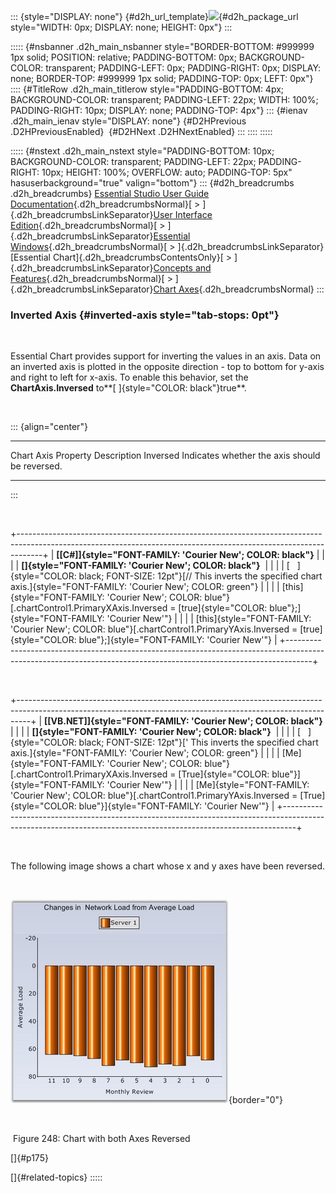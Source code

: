 ::: {style="DISPLAY: none"}
[](ms-xhelp:///?Id=d2h_url_template){#d2h_url_template}![](!package_url!){#d2h_package_url style="WIDTH: 0px; DISPLAY: none; HEIGHT: 0px"}
:::

::::: {#nsbanner .d2h_main_nsbanner style="BORDER-BOTTOM: #999999 1px solid; POSITION: relative; PADDING-BOTTOM: 0px; BACKGROUND-COLOR: transparent; PADDING-LEFT: 0px; PADDING-RIGHT: 0px; DISPLAY: none; BORDER-TOP: #999999 1px solid; PADDING-TOP: 0px; LEFT: 0px"}
:::: {#TitleRow .d2h_main_titlerow style="PADDING-BOTTOM: 4px; BACKGROUND-COLOR: transparent; PADDING-LEFT: 22px; WIDTH: 100%; PADDING-RIGHT: 10px; DISPLAY: none; PADDING-TOP: 4px"}
::: {#ienav .d2h_main_ienav style="DISPLAY: none"}
[](ms-xhelp:///?Id=4fd7611f-6804-45ed-9e82-a90e1b5d36a6){#D2HPrevious .D2HPreviousEnabled}  [](ms-xhelp:///?Id=3e7413a8-17c3-433b-85b4-de13591750b8){#D2HNext .D2HNextEnabled}
:::
::::
:::::

::::: {#nstext .d2h_main_nstext style="PADDING-BOTTOM: 10px; BACKGROUND-COLOR: transparent; PADDING-LEFT: 22px; PADDING-RIGHT: 10px; HEIGHT: 100%; OVERFLOW: auto; PADDING-TOP: 5px" hasuserbackground="true" valign="bottom"}
::: {#d2h_breadcrumbs .d2h_breadcrumbs}
[Essential Studio User Guide Documentation](ms-xhelp:///?Id=12457748-09e3-4d74-a240-8e049cedf030){.d2h_breadcrumbsNormal}[ \> ]{.d2h_breadcrumbsLinkSeparator}[User Interface Edition](ms-xhelp:///?Id=c29296b7-531c-413b-a0ec-488ca1f7f669){.d2h_breadcrumbsNormal}[ \> ]{.d2h_breadcrumbsLinkSeparator}[Essential Windows](ms-xhelp:///?Id=e60759d8-47a4-4570-9d7a-16a68d63f2ea){.d2h_breadcrumbsNormal}[ \> ]{.d2h_breadcrumbsLinkSeparator}[Essential Chart]{.d2h_breadcrumbsContentsOnly}[ \> ]{.d2h_breadcrumbsLinkSeparator}[Concepts and Features](ms-xhelp:///?Id=71321e9c-336c-4c1c-a127-be9f135ad4bb){.d2h_breadcrumbsNormal}[ \> ]{.d2h_breadcrumbsLinkSeparator}[Chart Axes](ms-xhelp:///?Id=e0d0de4a-3c3c-41cd-9d94-6496172cab48){.d2h_breadcrumbsNormal}
:::

### Inverted Axis {#inverted-axis style="tab-stops: 0pt"}

 

Essential Chart provides support for inverting the values in an axis. Data on an inverted axis is plotted in the opposite direction - top to bottom for y-axis and right to left for x-axis. To enable this behavior, set the **ChartAxis.Inversed** to**[ ]{style="COLOR: black"}true**.

 

::: {align="center"}
  --------------------- ------------------------------------------------
  Chart Axis Property   Description
  Inversed              Indicates whether the axis should be reversed.
  --------------------- ------------------------------------------------
:::

 

+------------------------------------------------------------------------------------------------------------------------------------------------------------------+
| **[\[C#\]]{style="FONT-FAMILY: 'Courier New'; COLOR: black"}**                                                                                                   |
|                                                                                                                                                                  |
| **[]{style="FONT-FAMILY: 'Courier New'; COLOR: black"}**                                                                                                         |
|                                                                                                                                                                  |
| [   ]{style="COLOR: black; FONT-SIZE: 12pt"}[// This inverts the specified chart axis.]{style="FONT-FAMILY: 'Courier New'; COLOR: green"}                        |
|                                                                                                                                                                  |
| [this]{style="FONT-FAMILY: 'Courier New'; COLOR: blue"}[.chartControl1.PrimaryXAxis.Inversed = [true]{style="COLOR: blue"};]{style="FONT-FAMILY: 'Courier New'"} |
|                                                                                                                                                                  |
| [this]{style="FONT-FAMILY: 'Courier New'; COLOR: blue"}[.chartControl1.PrimaryYAxis.Inversed = [true]{style="COLOR: blue"};]{style="FONT-FAMILY: 'Courier New'"} |
+------------------------------------------------------------------------------------------------------------------------------------------------------------------+

 

+---------------------------------------------------------------------------------------------------------------------------------------------------------------+
| **[\[VB.NET\]]{style="FONT-FAMILY: 'Courier New'; COLOR: black"}**                                                                                            |
|                                                                                                                                                               |
| **[]{style="FONT-FAMILY: 'Courier New'; COLOR: black"}**                                                                                                      |
|                                                                                                                                                               |
| [   ]{style="COLOR: black; FONT-SIZE: 12pt"}[\' This inverts the specified chart axis.]{style="FONT-FAMILY: 'Courier New'; COLOR: green"}                     |
|                                                                                                                                                               |
| [Me]{style="FONT-FAMILY: 'Courier New'; COLOR: blue"}[.chartControl1.PrimaryXAxis.Inversed = [True]{style="COLOR: blue"}]{style="FONT-FAMILY: 'Courier New'"} |
|                                                                                                                                                               |
| [Me]{style="FONT-FAMILY: 'Courier New'; COLOR: blue"}[.chartControl1.PrimaryYAxis.Inversed = [True]{style="COLOR: blue"}]{style="FONT-FAMILY: 'Courier New'"} |
+---------------------------------------------------------------------------------------------------------------------------------------------------------------+

 

The following image shows a chart whose x and y axes have been reversed.

 

![](ImagesExt/image84_248.jpg){border="0"}

 

 Figure 248: Chart with both Axes Reversed

[]{#p175} 

[]{#related-topics}
:::::
